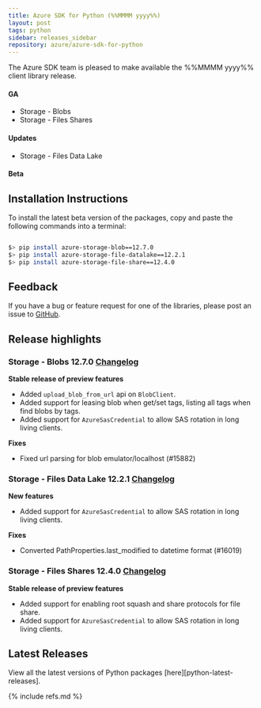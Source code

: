 ```yaml
---
title: Azure SDK for Python (%%MMMM yyyy%%)
layout: post
tags: python
sidebar: releases_sidebar
repository: azure/azure-sdk-for-python
---
```


<!--
azure-storage-blob:12.7.0
azure-storage-file-datalake:12.2.1
azure-storage-file-share:12.4.0

[pattern]: # (${PackageName}:${PackageVersion})
-->

The Azure SDK team is pleased to make available the %%MMMM yyyy%% client library release.

#### GA

- Storage - Blobs
- Storage - Files Shares

[pattern.ga]: # (- ${PackageFriendlyName})

#### Updates

- Storage - Files Data Lake

[pattern.patch]: # (- ${PackageFriendlyName})

#### Beta

[pattern.beta]: # (- ${PackageFriendlyName})

## Installation Instructions

To install the latest beta version of the packages, copy and paste the following commands into a terminal:

```bash

$> pip install azure-storage-blob==12.7.0
$> pip install azure-storage-file-datalake==12.2.1
$> pip install azure-storage-file-share==12.4.0

```

[pattern]: # ($> pip install ${PackageName}==${PackageVersion})

## Feedback

If you have a bug or feature request for one of the libraries, please post an issue to [GitHub](https://github.com/azure/azure-sdk-for-python/issues).

## Release highlights

### Storage - Blobs 12.7.0 [Changelog](https://github.com/Azure/azure-sdk-for-/blob/azure-storage-blob_12.7.0/sdk/storage/azure-storage-blob/CHANGELOG.md#1270-2021-01-13)
**Stable release of preview features**
- Added `upload_blob_from_url` api on `BlobClient`.
- Added support for leasing blob when get/set tags, listing all tags when find blobs by tags.
- Added support for `AzureSasCredential` to allow SAS rotation in long living clients.

**Fixes**
- Fixed url parsing for blob emulator/localhost (#15882)



### Storage - Files Data Lake 12.2.1 [Changelog](https://github.com/Azure/azure-sdk-for-/blob/azure-storage-file-datalake_12.2.1/sdk/storage/azure-storage-file-datalake/CHANGELOG.md#1221-2021-01-13)
**New features**
- Added support for `AzureSasCredential` to allow SAS rotation in long living clients.

**Fixes**
- Converted PathProperties.last_modified to datetime format (#16019)



### Storage - Files Shares 12.4.0 [Changelog](https://github.com/Azure/azure-sdk-for-/blob/azure-storage-file-share_12.4.0/sdk/storage/azure-storage-file-share/CHANGELOG.md#1240-2021-01-13)
**Stable release of preview features**
- Added support for enabling root squash and share protocols for file share.
- Added support for `AzureSasCredential` to allow SAS rotation in long living clients.




[pattern]: # (### ${PackageFriendlyName} ${PackageVersion} [Changelog]${ChangelogUrl}`n${HighlightsBody}`n)

## Latest Releases

View all the latest versions of Python packages [here][python-latest-releases].

{% include refs.md %}

